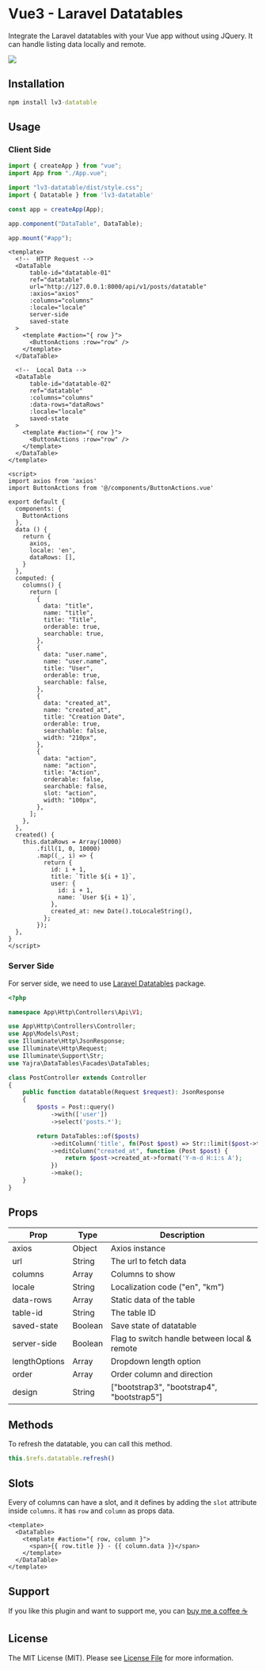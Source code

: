 # Vue3 - Laravel Datatables

Integrate the Laravel datatables with your Vue app without using JQuery. It can handle listing data locally and remote.

![](https://raw.githubusercontent.com/HELMAB/lv3-datatable/master/src/assets/ui.png)

## Installation

```cmd
npm install lv3-datatable
```

## Usage

### Client Side

```js
import { createApp } from "vue";
import App from "./App.vue";

import "lv3-datatable/dist/style.css";
import { Datatable } from 'lv3-datatable'

const app = createApp(App);

app.component("DataTable", DataTable);

app.mount("#app");
```

```vue
<template>
  <!--  HTTP Request -->
  <DataTable
      table-id="datatable-01"
      ref="datatable"
      url="http://127.0.0.1:8000/api/v1/posts/datatable"
      :axios="axios"
      :columns="columns"
      :locale="locale"
      server-side
      saved-state
  >
    <template #action="{ row }">
      <ButtonActions :row="row" />
    </template>
  </DataTable>

  <!--  Local Data -->
  <DataTable
      table-id="datatable-02"
      ref="datatable"
      :columns="columns"
      :data-rows="dataRows"
      :locale="locale"
      saved-state
  >
    <template #action="{ row }">
      <ButtonActions :row="row" />
    </template>
  </DataTable>
</template>

<script>
import axios from 'axios'
import ButtonActions from '@/components/ButtonActions.vue'

export default {
  components: {
    ButtonActions
  },
  data () {
    return {
      axios,
      locale: 'en',
      dataRows: [],
    }
  },
  computed: {
    columns() {
      return [
        {
          data: "title",
          name: "title",
          title: "Title",
          orderable: true,
          searchable: true,
        },
        {
          data: "user.name",
          name: "user.name",
          title: "User",
          orderable: true,
          searchable: false,
        },
        {
          data: "created_at",
          name: "created_at",
          title: "Creation Date",
          orderable: true,
          searchable: false,
          width: "210px",
        },
        {
          data: "action",
          name: "action",
          title: "Action",
          orderable: false,
          searchable: false,
          slot: "action",
          width: "100px",
        },
      ];
    },
  },
  created() {
    this.dataRows = Array(10000)
        .fill(1, 0, 10000)
        .map((_, i) => {
          return {
            id: i + 1,
            title: `Title ${i + 1}`,
            user: {
              id: i + 1,
              name: `User ${i + 1}`,
            },
            created_at: new Date().toLocaleString(),
          };
        });
  },
}
</script>
```
### Server Side

For server side, we need to use [Laravel Datatables](https://github.com/yajra/laravel-datatables) package.

```php
<?php

namespace App\Http\Controllers\Api\V1;

use App\Http\Controllers\Controller;
use App\Models\Post;
use Illuminate\Http\JsonResponse;
use Illuminate\Http\Request;
use Illuminate\Support\Str;
use Yajra\DataTables\Facades\DataTables;

class PostController extends Controller
{
    public function datatable(Request $request): JsonResponse
    {
        $posts = Post::query()
            ->with(['user'])
            ->select('posts.*');

        return DataTables::of($posts)
            ->editColumn('title', fn(Post $post) => Str::limit($post->title, 20))
            ->editColumn("created_at", function (Post $post) {
                return $post->created_at->format('Y-m-d H:i:s A');
            })
            ->make();
    }
}
```

## Props

| Prop          | Type    | Description                                  |
|---------------|---------|----------------------------------------------|
| axios         | Object  | Axios instance                               |
| url           | String  | The url to fetch data                        |
| columns       | Array   | Columns to show                              |
| locale        | String  | Localization code ("en", "km")               |
| data-rows     | Array   | Static data of the table                     |
| table-id      | String  | The table ID                                 |
| saved-state   | Boolean | Save state of datatable                      |
| server-side   | Boolean | Flag to switch handle between local & remote |
| lengthOptions | Array   | Dropdown length option                       |
| order         | Array   | Order column and direction                   |
| design        | String  | ["bootstrap3", "bootstrap4", "bootstrap5"]   |

## Methods

To refresh the datatable, you can call this method.

```js
this.$refs.datatable.refresh()
```

## Slots

Every of columns can have a slot, and it defines by adding the `slot` attribute inside `columns`. it has `row` and `column` as props data.

```vue
<template>
  <DataTable>
    <template #action="{ row, column }">
      <span>{{ row.title }} - {{ column.data }}</span>
    </template>
  </DataTable>
</template>
```

## Support

If you like this plugin and want to support me, you can [buy me a coffee ☕](https://www.buymeacoffee.com/helmab)

## License

The MIT License (MIT). Please see [License File](https://github.com/HELMAB/lv2-datatable/blob/master/LICENSE) for more information.
